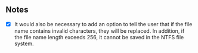 ## Notes
- [X] It would also be necessary to add an option to tell the user that if the file name contains invalid characters, they will be replaced. In addition, if the file name length exceeds 256, it cannot be saved in the NTFS file system.
